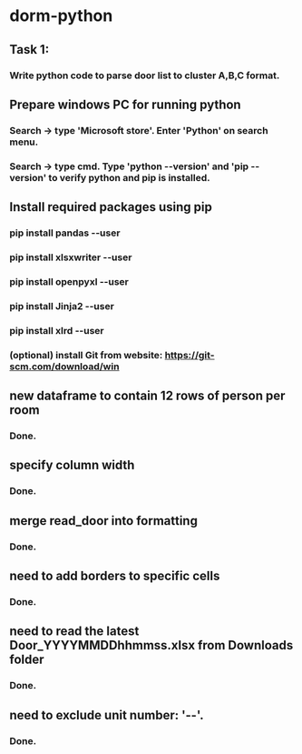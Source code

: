 # dorm-python
## Task 1:
### Write python code to parse door list to cluster A,B,C format.

## Prepare windows PC for running python 
### Search -> type 'Microsoft store'. Enter 'Python' on search menu.
### Search -> type cmd. Type 'python --version' and 'pip --version' to verify python and pip is installed.

## Install required packages using pip
### pip install pandas --user
### pip install xlsxwriter --user
### pip install openpyxl --user
### pip install Jinja2 --user
### pip install xlrd --user
### (optional) install Git from website: https://git-scm.com/download/win

## new dataframe to contain 12 rows of person per room
### Done.

## specify column width
### Done.

## merge read_door into formatting
### Done.

## need to add borders to specific cells
### Done.

## need to read the latest Door_YYYYMMDDhhmmss.xlsx from Downloads folder
### Done.

## need to exclude unit number: '--'.
### Done.


